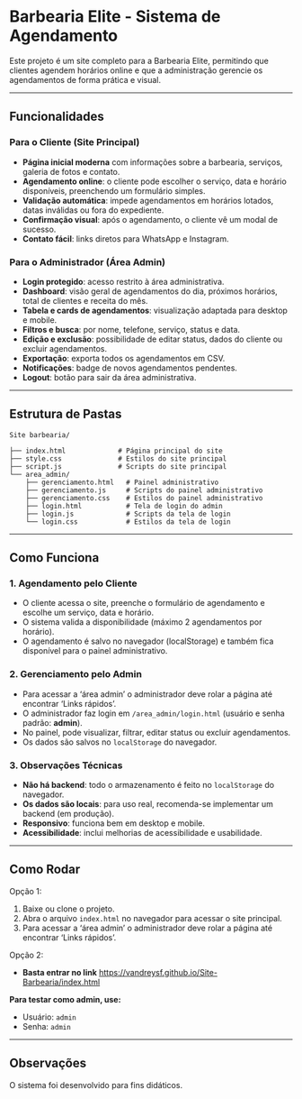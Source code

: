 # Barbearia Elite - Sistema de Agendamento

Este projeto é um site completo para a Barbearia Elite, permitindo que clientes agendem horários online e que a administração gerencie os agendamentos de forma prática e visual.

---

## Funcionalidades

### Para o Cliente (Site Principal)
- **Página inicial moderna** com informações sobre a barbearia, serviços, galeria de fotos e contato.
- **Agendamento online**: o cliente pode escolher o serviço, data e horário disponíveis, preenchendo um formulário simples.
- **Validação automática**: impede agendamentos em horários lotados, datas inválidas ou fora do expediente.
- **Confirmação visual**: após o agendamento, o cliente vê um modal de sucesso.
- **Contato fácil**: links diretos para WhatsApp e Instagram.

### Para o Administrador (Área Admin)
- **Login protegido**: acesso restrito à área administrativa.
- **Dashboard**: visão geral de agendamentos do dia, próximos horários, total de clientes e receita do mês.
- **Tabela e cards de agendamentos**: visualização adaptada para desktop e mobile.
- **Filtros e busca**: por nome, telefone, serviço, status e data.
- **Edição e exclusão**: possibilidade de editar status, dados do cliente ou excluir agendamentos.
- **Exportação**: exporta todos os agendamentos em CSV.
- **Notificações**: badge de novos agendamentos pendentes.
- **Logout**: botão para sair da área administrativa.

---

## Estrutura de Pastas

```
Site barbearia/

├── index.html             # Página principal do site
├── style.css              # Estilos do site principal
├── script.js              # Scripts do site principal
└── area_admin/
    ├── gerenciamento.html   # Painel administrativo
    ├── gerenciamento.js     # Scripts do painel administrativo
    ├── gerenciamento.css    # Estilos do painel administrativo
    ├── login.html           # Tela de login do admin
    ├── login.js             # Scripts da tela de login
    └── login.css            # Estilos da tela de login
```

---

## Como Funciona

### 1. Agendamento pelo Cliente
- O cliente acessa o site, preenche o formulário de agendamento e escolhe um serviço, data e horário.
- O sistema valida a disponibilidade (máximo 2 agendamentos por horário).
- O agendamento é salvo no navegador (localStorage) e também fica disponível para o painel administrativo.

### 2. Gerenciamento pelo Admin
- Para acessar a ‘área admin’ o administrador deve rolar a página até encontrar ‘Links rápidos’.
- O administrador faz login em `/area_admin/login.html` (usuário e senha padrão: **admin**).
- No painel, pode visualizar, filtrar, editar status ou excluir agendamentos.
- Os dados são salvos no `localStorage` do navegador.

### 3. Observações Técnicas
- **Não há backend**: todo o armazenamento é feito no `localStorage` do navegador.
- **Os dados são locais**: para uso real, recomenda-se implementar um backend (em produção).
- **Responsivo**: funciona bem em desktop e mobile.
- **Acessibilidade**: inclui melhorias de acessibilidade e usabilidade.

---

## Como Rodar
Opção 1:
1. Baixe ou clone o projeto.
2. Abra o arquivo `index.html` no navegador para acessar o site principal.
3. Para acessar a ‘área admin’ o administrador deve rolar a página até encontrar ‘Links rápidos’.

Opção 2:
- **Basta entrar no link** https://vandreysf.github.io/Site-Barbearia/index.html

**Para testar como admin, use:**
- Usuário: `admin`
- Senha: `admin`

---

## Observações

O sistema foi desenvolvido para fins didáticos.
